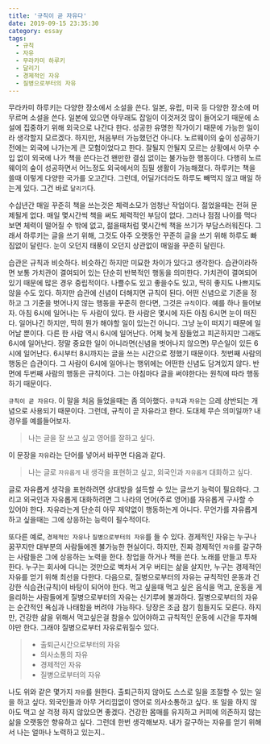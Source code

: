 ```yaml
---
title: '규칙이 곧 자유다'
date: 2019-09-15 23:35:30
category: essay
tags:
  - 규칙
  - 자유
  - 무라카미 하루키
  - 달리기
  - 경제적인 자유
  - 질병으로부터의 자유
---
```


무라카미 하루키는 다양한 장소에서 소설을 쓴다. 일본, 유럽, 미국 등 다양한 장소에 머무르며 소설을 쓴다. 일본에 있으면 아무래도 잡일이 이것저것 많이 들어오기 때문에 소설에 집중하기 위해 외국으로 나간다 한다. 성공한 유명한 작가이기 때문에 가능한 일이라 생각할지 모르겠다. 하지만, 처음부터 가능했던건 아니다. 노르웨이의 숲이 성공하기 전에는 외국에 나가는게 큰 모험이었다고 한다. 잘될지 안될지 모르는 상황에서 아무 수입 없이 외국에 나가 책을 쓴다는건 왠만한 결심 없이는 불가능한 행동이다. 다행히 노르웨이의 숲이 성공하면서 어느정도 외국에서의 집필 생활이 가능해졌다. 하루키는 책을 쓸때 이렇게 다양한 국가를 오고간다. 그런데, 어딜가더라도 하루도 빼먹지 않고 매일 하는게 있다. 그건 바로 `달리기`다. 

수십년간 매일 꾸준히 책을 쓰는것은 체력소모가 엄청난 작업이다. 젊었을때는 전혀 문제될게 없다. 매일 몇시간씩 책을 써도 체력적인 부담이 없다. 그러나 점점 나이를 먹다보면 체력이 떨어질 수 밖에 없고, 젊을때처럼 몇시간씩 책을 쓰기가 부담스러워진다. 그래서 하루키는 글을 쓰기 위해, 그것도 아주 오랫동안 꾸준히 글을 쓰기 위해 하루도 빠짐없이 달린다. 눈이 오던지 태풍이 오던지 상관없이 매일을 꾸준히 달린다. 

습관은 규칙과 비슷하다. 비슷하긴 하지만 미묘한 차이가 있다고 생각한다. 습관이라하면 보통 가치관이 결여되어 있는 단순히 반복적인 행동을 의미한다. 가치관이 결여되어 있기 때문에 많은 경우 중립적이다. 나쁠수도 있고 좋을수도 있고, 딱히 좋지도 나쁘지도 않을 수도 있다. 하지만 습관에 신념이 더해지면 규칙이 된다. 어떤 신념으로 기준을 정하고 그 기준을 벗어나지 않는 행동을 꾸준히 한다면, 그것은 `규칙`이다. 예를 하나 들어보자. 아침 6시에 일어나는 두 사람이 있다. 한 사람은 몇시에 자든 아침 6시면 눈이 떠진다. 일어나긴 하지만, 딱히 뭔가 해야할 일이 있는건 아니다. 그냥 눈이 떠지기 때문에 일어날 뿐이다. 다른 한 사람 역시 6시에 일어난다. 어제 늦게 잠들었고 피곤하지만 그래도 6시에 일어난다. 정말 중요한 일이 아니라면(신념을 벗어나지 않으면) 무슨일이 있든 6시에 일어난다. 6시부터 8시까지는 글을 쓰는 시간으로 정했기 때문이다. 첫번째 사람의 행동은 습관이다. 그 사람이 6시에 일어나는 행위에는 어떤한 신념도 담겨있지 않다. 반면에 두번째 사람의 행동은 규칙이다. 그는 아침마다 글을 써야한다는 원칙에 따라 행동하기 때문이다. 

`규칙이 곧 자유다`. 이 말을 처음 들었을때는 좀 의아했다. `규칙`과 `자유`는 으레 상반되는 개념으로 사용되기 때문이다. 그런데, 규칙이 곧 자유라고 한다. 도대체 무슨 의미일까? 내 경우를 예를들어보자. 

> 나는 글을 잘 쓰고 싶고 영어를 잘하고 싶다. 

이 문장을 `자유`라는 단어를 넣어서 바꾸면 다음과 같다. 

> 나는 글로 `자유롭게` 내 생각을 표현하고 싶고, 외국인과 `자유롭게` 대화하고 싶다. 

글로 자유롭게 생각을 표현하려면 상대방을 설득할 수 있는 글쓰기 능력이 필요하다. 그리고 외국인과 자유롭게 대화하려면 그 나라의 언어(주로 영어)를 자유롭게 구사할 수 있어야 한다. 자유라는게 단순히 아무 제약없이 행동하는게 아니다. 무언가를 자유롭게 하고 싶을때는 그에 상응하는 능력이 필수적이다.

또다른 예로, `경제적인 자유`나 `질병으로부터의 자유`를 들 수 있다. 경제적인 자유는 누구나 꿈꾸지만 대부분의 사람들에겐 불가능한 현실이다. 하지만, 진짜 경제적인 `자유`를 갈구하는 사람들은 그에 상응하는 노력을 한다. 창업을 하거나 책을 쓴다. 노래를 만들고 투자한다. 누구는 회사에 다니는 것만으로 벅차서 겨우 버티는 삶을 살지만, 누구는 경제적인 자유를 얻기 위해 최선을 다한다. 다음으로, 질병으로부터의 자유는 규칙적인 운동과 건강한 식습관(규칙)이 바탕이 되어야 한다. 먹고 싶을때 먹고 싶은 음식을 먹고, 운동을 게을리하는 사람들에게 질병으로부터의 자유는 신기루에 불과하다. 질병으로부터의 자유는 순간적인 욕심과 나태함을 버려야 가능하다. 당장은 조금 참기 힘들지도 모른다. 하지만, 건강한 삶을 위해서 먹고싶은걸 참을수 있어야하고 규칙적인 운동에 시간을 투자해야만 한다. 그래야 질병으로부터 자유로워질수 있다.

> - 출퇴근시간으로부터의 자유
> - 의사소통의 자유
> - 경제적인 자유
> - 질병으로부터의 자유

나도 위와 같은 몇가지 `자유`를 원한다. 출퇴근하지 않아도 스스로 일을 조절할 수 있는 일을 하고 싶다. 외국인들과 아무 거리낌없이 영어로 의사소통하고 싶다. 또 일을 하지 않아도 먹고 살 걱정 하지 않았으면 좋겠다. 건강한 몸매를 유지하고 커피에 의존하지 않는 삶을 오랫동안 향유하고 싶다. 그런데 한번 생각해보자. 내가 갈구하는 자유를 얻기 위해서 나는 얼마나 노력하고 있는지..
